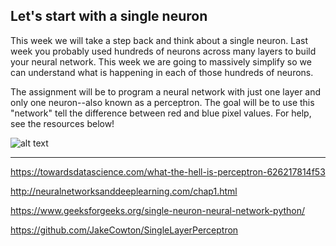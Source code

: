 ## Let's start with a single neuron

This week we will take a step back and think about a single neuron. Last week you probably used hundreds of neurons across many layers to build your neural network. This week we are going to massively simplify so we can understand what is happening in each of those hundreds of neurons. 

The assignment will be to program a neural network with just one layer and only one neuron--also known as a perceptron. The goal will be to use this "network" tell the difference between red and blue pixel values. For help, see the resources below!

![alt text](https://upload.wikimedia.org/wikipedia/commons/thumb/f/ff/Rosenblattperceptron.png/500px-Rosenblattperceptron.png "Perceptron")

---
https://towardsdatascience.com/what-the-hell-is-perceptron-626217814f53

http://neuralnetworksanddeeplearning.com/chap1.html

https://www.geeksforgeeks.org/single-neuron-neural-network-python/

https://github.com/JakeCowton/SingleLayerPerceptron